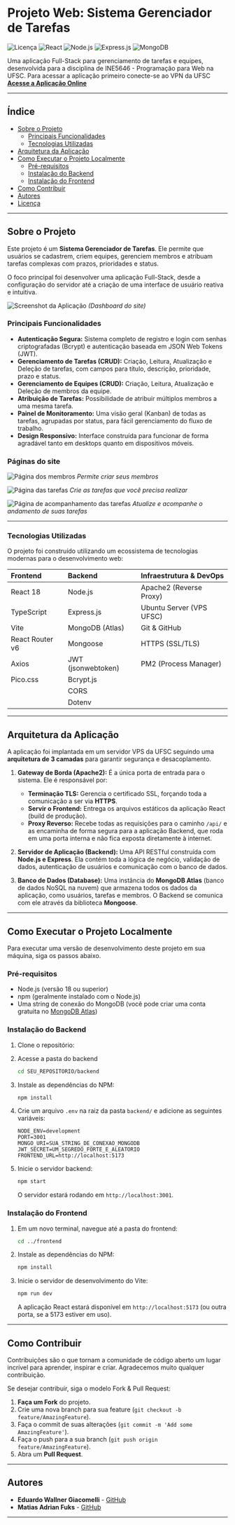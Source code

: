 # Projeto Web: Sistema Gerenciador de Tarefas

![Licença](https://img.shields.io/badge/license-MIT-blue.svg)
![React](https://img.shields.io/badge/React-20232A?style=for-the-badge&logo=react&logoColor=61DAFB)
![Node.js](https://img.shields.io/badge/Node.js-339933?style=for-the-badge&logo=nodedotjs&logoColor=white)
![Express.js](https://img.shields.io/badge/Express.js-000000?style=for-the-badge&logo=express&logoColor=white)
![MongoDB](https://img.shields.io/badge/MongoDB-4EA94B?style=for-the-badge&logo=mongodb&logoColor=white)

Uma aplicação Full-Stack para gerenciamento de tarefas e equipes, desenvolvida para a disciplina de INE5646 - Programação para Web na UFSC.
Para acessar a aplicação primeiro conecte-se ao VPN da UFSC
**[Acesse a Aplicação Online](https://ine5646.e.w.giacomelli.vms.ufsc.br/)**

---

## Índice

- [Sobre o Projeto](#sobre-o-projeto)
  - [Principais Funcionalidades](#principais-funcionalidades)
  - [Tecnologias Utilizadas](#tecnologias-utilizadas)
- [Arquitetura da Aplicação](#arquitetura-da-aplicação)
- [Como Executar o Projeto Localmente](#como-executar-o-projeto-localmente)
  - [Pré-requisitos](#pré-requisitos)
  - [Instalação do Backend](#instalação-do-backend)
  - [Instalação do Frontend](#instalação-do-frontend)
- [Como Contribuir](#como-contribuir)
- [Autores](#autores)
- [Licença](#licença)

---



## Sobre o Projeto

Este projeto é um **Sistema Gerenciador de Tarefas**. Ele permite que usuários se cadastrem, criem equipes, gerenciem membros e atribuam tarefas complexas com prazos, prioridades e status.

O foco principal foi desenvolver uma aplicação Full-Stack, desde a configuração do servidor até a criação de uma interface de usuário reativa e intuitiva.

![Screenshot da Aplicação](https://github.com/user-attachments/assets/cb156750-6f2e-4f3e-b75a-9027126f0e86) 
*(Dashboard do site)*

### Principais Funcionalidades

-   **Autenticação Segura:** Sistema completo de registro e login com senhas criptografadas (Bcrypt) e autenticação baseada em JSON Web Tokens (JWT).
-   **Gerenciamento de Tarefas (CRUD):** Criação, Leitura, Atualização e Deleção de tarefas, com campos para título, descrição, prioridade, prazo e status.
-   **Gerenciamento de Equipes (CRUD):** Criação, Leitura, Atualização e Deleção de membros da equipe.
-   **Atribuição de Tarefas:** Possibilidade de atribuir múltiplos membros a uma mesma tarefa.
-   **Painel de Monitoramento:** Uma visão geral (Kanban) de todas as tarefas, agrupadas por status, para fácil gerenciamento do fluxo de trabalho.
-   **Design Responsivo:** Interface construída para funcionar de forma agradável tanto em desktops quanto em dispositivos móveis.

### Páginas do site
![Página dos membros](https://github.com/user-attachments/assets/4b0e4d85-f894-4444-aeae-9ba1b09df8c6)
*Permite criar seus membros*

![Página das tarefas](https://github.com/user-attachments/assets/9a5f6213-4c74-481a-a586-c7b7c5f2f62c)
*Crie as tarefas que você precisa realizar*

![Página de acompanhamento das tarefas](https://github.com/user-attachments/assets/2cc53835-11c2-436d-9e46-850176a5cfa3)
*Atualize e acompanhe o andamento de suas tarefas*

<hr>

### Tecnologias Utilizadas




O projeto foi construído utilizando um ecossistema de tecnologias modernas para o desenvolvimento web:

| Frontend | Backend | Infraestrutura & DevOps |
| :--- | :--- | :--- |
| React 18 | Node.js | Apache2 (Reverse Proxy) |
| TypeScript | Express.js | Ubuntu Server (VPS UFSC) |
| Vite | MongoDB (Atlas) | Git & GitHub |
| React Router v6 | Mongoose | HTTPS (SSL/TLS) |
| Axios | JWT (jsonwebtoken) | PM2 (Process Manager) |
| Pico.css | Bcrypt.js | |
| | CORS | |
| | Dotenv | |

---

## Arquitetura da Aplicação

A aplicação foi implantada em um servidor VPS da UFSC seguindo uma **arquitetura de 3 camadas** para garantir segurança e desacoplamento.

1.  **Gateway de Borda (Apache2):** É a única porta de entrada para o sistema. Ele é responsável por:
    -   **Terminação TLS:** Gerencia o certificado SSL, forçando toda a comunicação a ser via **HTTPS**.
    -   **Servir o Frontend:** Entrega os arquivos estáticos da aplicação React (build de produção).
    -   **Proxy Reverso:** Recebe todas as requisições para o caminho `/api/` e as encaminha de forma segura para a aplicação Backend, que roda em uma porta interna e não fica exposta diretamente à internet.

2.  **Servidor de Aplicação (Backend):** Uma API RESTful construída com **Node.js e Express**. Ela contém toda a lógica de negócio, validação de dados, autenticação de usuários e comunicação com o banco de dados.

3.  **Banco de Dados (Database):** Uma instância do **MongoDB Atlas** (banco de dados NoSQL na nuvem) que armazena todos os dados da aplicação, como usuários, tarefas e membros. O Backend se comunica com ele através da biblioteca **Mongoose**.

---

## Como Executar o Projeto Localmente

Para executar uma versão de desenvolvimento deste projeto em sua máquina, siga os passos abaixo.

### Pré-requisitos

-   Node.js (versão 18 ou superior)
-   npm (geralmente instalado com o Node.js)
-   Uma string de conexão do MongoDB (você pode criar uma conta gratuita no [MongoDB Atlas](https://www.mongodb.com/cloud/atlas))

### Instalação do Backend

1.  Clone o repositório:
2.  Acesse a pasta do backend
    ```bash
    cd SEU_REPOSITORIO/backend
    ```

3.  Instale as dependências do NPM:
    ```bash
    npm install
    ```

4.  Crie um arquivo `.env` na raiz da pasta `backend/` e adicione as seguintes variáveis:
    ```env
    NODE_ENV=development
    PORT=3001
    MONGO_URI=SUA_STRING_DE_CONEXAO_MONGODB
    JWT_SECRET=UM_SEGREDO_FORTE_E_ALEATORIO
    FRONTEND_URL=http://localhost:5173
    ```

5.  Inicie o servidor backend:
    ```bash
    npm start
    ```
    O servidor estará rodando em `http://localhost:3001`.

### Instalação do Frontend

1.  Em um novo terminal, navegue até a pasta do frontend:
    ```bash
    cd ../frontend
    ```

2.  Instale as dependências do NPM:
    ```bash
    npm install
    ```

3.  Inicie o servidor de desenvolvimento do Vite:
    ```bash
    npm run dev
    ```
    A aplicação React estará disponível em `http://localhost:5173` (ou outra porta, se a 5173 estiver em uso).

---

## Como Contribuir

Contribuições são o que tornam a comunidade de código aberto um lugar incrível para aprender, inspirar e criar. Agradecemos muito qualquer contribuição.

Se desejar contribuir, siga o modelo Fork & Pull Request:

1.  **Faça um Fork** do projeto.
2.  Crie uma nova branch para sua feature (`git checkout -b feature/AmazingFeature`).
3.  Faça o commit de suas alterações (`git commit -m 'Add some AmazingFeature'`).
4.  Faça o push para a sua branch (`git push origin feature/AmazingFeature`).
5.  Abra um **Pull Request**.

---

## Autores

-   **Eduardo Wallner Giacomelli** - [GitHub](https://github.com/eduardo-w-giacomelli)
-   **Matias Adrian Fuks** - [GitHub](https://github.com/Matias-Fuks)

---

